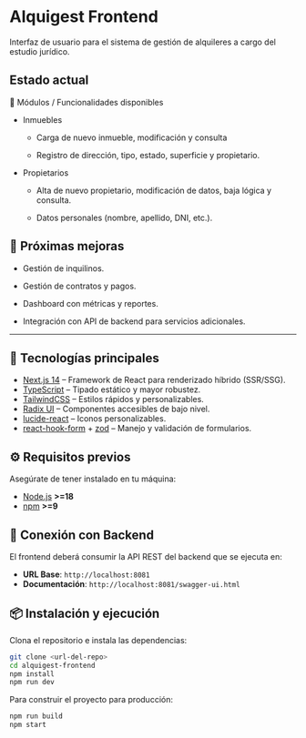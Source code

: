 # Alquigest Frontend

Interfaz de usuario para el sistema de gestión de alquileres a cargo del estudio jurídico.


## Estado actual

📂 Módulos / Funcionalidades disponibles

- Inmuebles
  
  - Carga de nuevo inmueble, modificación y consulta   

  - Registro de dirección, tipo, estado, superficie y propietario.

- Propietarios

    - Alta de nuevo propietario, modificación de datos, baja lógica y consulta. 

    - Datos personales (nombre, apellido, DNI, etc.).

 
## 📌 Próximas mejoras

- Gestión de inquilinos.

- Gestión de contratos y pagos.

- Dashboard con métricas y reportes.

- Integración con API de backend para servicios adicionales.


---

## 🚀 Tecnologías principales

- [Next.js 14](https://nextjs.org/) – Framework de React para renderizado híbrido (SSR/SSG).
- [TypeScript](https://www.typescriptlang.org/) – Tipado estático y mayor robustez.
- [TailwindCSS](https://tailwindcss.com/) – Estilos rápidos y personalizables.
- [Radix UI](https://www.radix-ui.com/) – Componentes accesibles de bajo nivel.
- [lucide-react](https://lucide.dev/) – Iconos personalizables.
- [react-hook-form](https://react-hook-form.com/) + [zod](https://zod.dev/) – Manejo y validación de formularios.


## ⚙️ Requisitos previos

Asegúrate de tener instalado en tu máquina:

- [Node.js](https://nodejs.org/) **>=18**
- [npm](https://www.npmjs.com/) **>=9**


## 🚀 Conexión con Backend

El frontend deberá consumir la API REST del backend que se ejecuta en:
- **URL Base**: `http://localhost:8081`
- **Documentación**: `http://localhost:8081/swagger-ui.html`


## 📦 Instalación y ejecución

Clona el repositorio e instala las dependencias:

```bash
git clone <url-del-repo>
cd alquigest-frontend
npm install
npm run dev
```

Para construir el proyecto para producción:

```bash
npm run build
npm start
```

